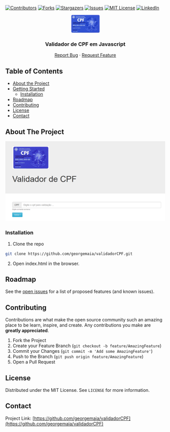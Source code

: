 [![Contributors][contributors-shield]][contributors-url]
[![Forks][forks-shield]][forks-url]
[![Stargazers][stars-shield]][stars-url]
[![Issues][issues-shield]][issues-url]
[![MIT License][license-shield]][license-url]
[![LinkedIn][linkedin-shield]][linkedin-url]

<!-- PROJECT LOGO -->
<p align="center">
  <a href="https://github.com/georgemaia/validadorCPF">
    <img src="cpf.png" alt="Logo" width="91" height="56">
  </a>

  <h3 align="center">Validador de CPF em Javascript</h3>

  <p align="center">
    <a href="https://github.com/georgemaia/validadorCPF/issues">Report Bug</a>
    ·
    <a href="https://github.com/georgemaia/validadorCPF/issues">Request Feature</a>
  </p>
</p>



<!-- TABLE OF CONTENTS -->
## Table of Contents

* [About the Project](#about-the-project)
* [Getting Started](#getting-started)
  * [Installation](#installation)
* [Roadmap](#roadmap)
* [Contributing](#contributing)
* [License](#license)
* [Contact](#contact)



<!-- ABOUT THE PROJECT -->
## About The Project

[![Product Name Screen Shot][product-screenshot]](https://github.com/georgemaia/validadorCPF)


<!-- GETTING STARTED -->

### Installation

1. Clone the repo
```sh
git clone https://github.com/georgemaia/validadorCPF.git
```
2. Open index.html in the browser.



<!-- ROADMAP -->
## Roadmap

See the [open issues](https://github.com/georgemaia/validadorCPF/issues) for a list of proposed features (and known issues).



<!-- CONTRIBUTING -->
## Contributing

Contributions are what make the open source community such an amazing place to be learn, inspire, and create. Any contributions you make are **greatly appreciated**.

1. Fork the Project
2. Create your Feature Branch (`git checkout -b feature/AmazingFeature`)
3. Commit your Changes (`git commit -m 'Add some AmazingFeature'`)
4. Push to the Branch (`git push origin feature/AmazingFeature`)
5. Open a Pull Request



<!-- LICENSE -->
## License

Distributed under the MIT License. See `LICENSE` for more information.



<!-- CONTACT -->
## Contact

Project Link: [https://github.com/georgemaia/validadorCPF](https://github.com/georgemaia/validadorCPF)






<!-- MARKDOWN LINKS & IMAGES -->
<!-- https://www.markdownguide.org/basic-syntax/#reference-style-links -->
[contributors-shield]: https://img.shields.io/github/contributors/georgemaia/validadorCPF.svg?style=flat-square
[contributors-url]: https://github.com/georgemaia/validadorCPF/graphs/contributors
[forks-shield]: https://img.shields.io/github/forks/georgemaia/validadorCPF.svg?style=flat-square
[forks-url]: https://github.com/georgemaia/validadorCPF/network/members
[stars-shield]: https://img.shields.io/github/stars/georgemaia/validadorCPF.svg?style=flat-square
[stars-url]: https://github.com/georgemaia/validadorCPF/stargazers
[issues-shield]: https://img.shields.io/github/issues/georgemaia/validadorCPF.svg?style=flat-square
[issues-url]: https://github.com/georgemaia/validadorCPF/issues
[license-shield]: https://img.shields.io/github/license/georgemaia/validadorCPF.svg?style=flat-square
[license-url]: https://github.com/georgemaia/validadorCPF/blob/master/LICENSE.txt
[linkedin-shield]: https://img.shields.io/badge/-LinkedIn-black.svg?style=flat-square&logo=linkedin&colorB=555
[linkedin-url]: https://linkedin.com/in/georgemaia
[product-screenshot]: screenshot.png
